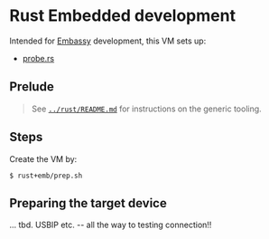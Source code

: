 # Rust Embedded development

Intended for [Embassy](https://embassy.dev) development, this VM sets up:

- [probe.rs](https://probe.rs/)


## Prelude

>See [`../rust/README.md`](../rust/README.md) for instructions on the generic tooling.

## Steps

Create the VM by:

```
$ rust+emb/prep.sh
```

## Preparing the target device

... tbd. USBIP etc.  -- all the way to testing connection!!




<!--
## Maintenance

**Updating (within the sandbox)**
   
```
$ # is there a way to keep 'probe-rs' up-to-date (just rerun its installation script)
```
-->

